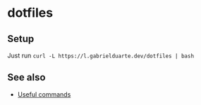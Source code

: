 # dotfiles

## Setup

Just run `curl -L https://l.gabrielduarte.dev/dotfiles | bash`

## See also

- [Useful commands](Useful%20commands.md)
